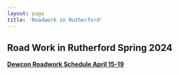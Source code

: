```yaml
---
layout: page
title: 'Roadwork in Rutherford'
---
```





## Road Work in Rutherford Spring 2024


[**Dewcon Roadwork Schedule April 15-19**](https://storage.googleapis.com/static.rutherford-nj.com/road-work/DCI%20Rutherford%204-15-24%20thru%204-19-24.pdf)
